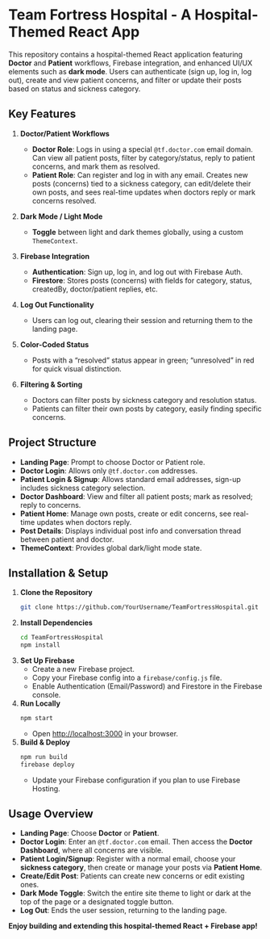 # Team Fortress Hospital - A Hospital-Themed React App

This repository contains a hospital-themed React application featuring **Doctor** and **Patient** workflows, Firebase integration, and enhanced UI/UX elements such as **dark mode**. Users can authenticate (sign up, log in, log out), create and view patient concerns, and filter or update their posts based on status and sickness category.

## Key Features

1. **Doctor/Patient Workflows**  
   - **Doctor Role**: Logs in using a special `@tf.doctor.com` email domain. Can view all patient posts, filter by category/status, reply to patient concerns, and mark them as resolved.  
   - **Patient Role**: Can register and log in with any email. Creates new posts (concerns) tied to a sickness category, can edit/delete their own posts, and sees real-time updates when doctors reply or mark concerns resolved.

2. **Dark Mode / Light Mode**  
   - **Toggle** between light and dark themes globally, using a custom `ThemeContext`.

3. **Firebase Integration**  
   - **Authentication**: Sign up, log in, and log out with Firebase Auth.  
   - **Firestore**: Stores posts (concerns) with fields for category, status, createdBy, doctor/patient replies, etc.

4. **Log Out Functionality**  
   - Users can log out, clearing their session and returning them to the landing page.

5. **Color-Coded Status**  
   - Posts with a “resolved” status appear in green; “unresolved” in red for quick visual distinction.

6. **Filtering & Sorting**  
   - Doctors can filter posts by sickness category and resolution status.  
   - Patients can filter their own posts by category, easily finding specific concerns.

## Project Structure
- **Landing Page**: Prompt to choose Doctor or Patient role.
- **Doctor Login**: Allows only `@tf.doctor.com` addresses.
- **Patient Login & Signup**: Allows standard email addresses, sign-up includes sickness category selection.
- **Doctor Dashboard**: View and filter all patient posts; mark as resolved; reply to concerns.
- **Patient Home**: Manage own posts, create or edit concerns, see real-time updates when doctors reply.
- **Post Details**: Displays individual post info and conversation thread between patient and doctor.
- **ThemeContext**: Provides global dark/light mode state.

## Installation & Setup

1. **Clone the Repository**
   ```bash
   git clone https://github.com/YourUsername/TeamFortressHospital.git
   ```
2. **Install Dependencies**
   ```bash
   cd TeamFortressHospital
   npm install
   ```
3. **Set Up Firebase**  
   - Create a new Firebase project.  
   - Copy your Firebase config into a `firebase/config.js` file.  
   - Enable Authentication (Email/Password) and Firestore in the Firebase console.
4. **Run Locally**
   ```bash
   npm start
   ```
   - Open [http://localhost:3000](http://localhost:3000) in your browser.
5. **Build & Deploy**  
   ```bash
   npm run build
   firebase deploy
   ```
   - Update your Firebase configuration if you plan to use Firebase Hosting.

## Usage Overview

- **Landing Page**: Choose **Doctor** or **Patient**.  
- **Doctor Login**: Enter an `@tf.doctor.com` email. Then access the **Doctor Dashboard**, where all concerns are visible.  
- **Patient Login/Signup**: Register with a normal email, choose your **sickness category**, then create or manage your posts via **Patient Home**.  
- **Create/Edit Post**: Patients can create new concerns or edit existing ones.  
- **Dark Mode Toggle**: Switch the entire site theme to light or dark at the top of the page or a designated toggle button.  
- **Log Out**: Ends the user session, returning to the landing page.

**Enjoy building and extending this hospital-themed React + Firebase app!**
